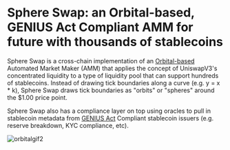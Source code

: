 # Sphere Swap: an Orbital-based, GENIUS Act Compliant AMM for future with thousands of stablecoins 

Sphere Swap is a cross-chain implementation of an [Orbital-based](https://www.paradigm.xyz/2025/06/orbital) Automated Market Maker (AMM) that applies the concept of UniswapV3's concentrated liquidity to a type of liquidity pool that can support hundreds of stablecoins. Instead of drawing tick boundaries along a curve (e.g. y = x * k), Sphere Swap draws tick boundaries as "orbits" or "spheres" around the $1.00 price point. 

Sphere Swap also has a compliance layer on top using oracles to pull in stablecoin metadata from [GENIUS Act](https://en.wikipedia.org/wiki/GENIUS_Act) Compliant stablecoin issuers (e.g. reserve breakdown, KYC compliance, etc). 

![orbitalgif2](https://raw.githubusercontent.com/leeederek/sphere-swap/main/media/orbital-gif-2.gif)
